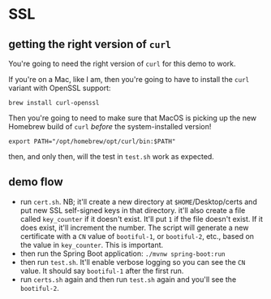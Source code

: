# SSL 

## getting the right version of `curl`

You're going to need the right version of `curl` for this demo to work. 

If you're on a Mac, like I am, then you're going to have to install the `curl` variant with OpenSSL support:

```
brew install curl-openssl 
```

Then you're going to need to make sure that MacOS is picking up the new Homebrew build of `curl` _before_ the system-installed version! 

```
export PATH="/opt/homebrew/opt/curl/bin:$PATH"
```

then, and only then, will the test in `test.sh` work as expected.

## demo flow

* run `cert.sh`. NB; it'll create a new directory at `$HOME`/Desktop/certs and put new SSL self-signed keys in that
  directory. it'll also create a file called `key_counter` if it doesn't exist. It'll put `1` if the file doesn't exist.
  If it does exist, it'll increment the number. The script will generate a new certificate with a `CN` value
  of `bootiful-1`, or `bootiful-2`, etc., based on the value in `key_counter`. This is important.
* then run the Spring Boot application: `./mvnw spring-boot:run`
* then run `test.sh`. It'll enable verbose logging so you can see the `CN` value. It should say `bootiful-1` after the first run. 
* run `certs.sh` again and then run `test.sh` again and you'll see the `bootiful-2`. 
